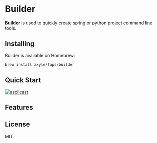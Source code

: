 
# Builder
**Builder** is used to quickly create spring or python project command line tools.

## Installing
Builder is available on Homebrew:
```bash
brew install zxyle/taps/builder
```

## Quick Start
[![asciicast](https://asciinema.org/a/cQiqVGTyejZWaup3om2oaVWcX.svg)](https://asciinema.org/a/cQiqVGTyejZWaup3om2oaVWcX)

## Features

## License
MIT
